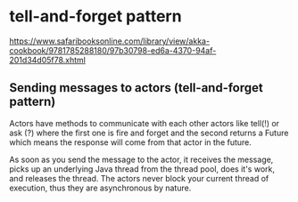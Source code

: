 # tell-and-forget pattern

https://www.safaribooksonline.com/library/view/akka-cookbook/9781785288180/97b30798-ed6a-4370-94af-201d34d05f78.xhtml

## Sending messages to actors (tell-and-forget pattern)

Actors have methods to communicate with each other actors like tell(!) or ask (?)
where the first one is fire and forget and the second returns a Future which means the response will come from that actor in the future.

As soon as you send the message to the actor, it receives the message, picks up an underlying Java thread from the thread pool, does it's work, and releases the thread.
The actors never block your current thread of execution, thus they are asynchronous by nature.
